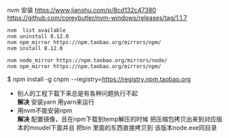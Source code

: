 
nvm 安装
https://www.jianshu.com/p/8cd132c47380
https://github.com/coreybutler/nvm-windows/releases/tag/1.1.7

```
nvm  list available
nvm uninstall 8.12.0
nvm npm_mirror https://npm.taobao.org/mirrors/npm/
nvm install 8.12.0

nvm node_mirror https://npm.taobao.org/mirrors/node/
nvm npm_mirror https://npm.taobao.org/mirrors/npm/
```
$ npm install -g cnpm --registry=https://registry.npm.taobao.org

- 别人的工程下载下来总是有各种问题执行不起  
  **解决**  安装yarn 用yarn来运行
- 用nvm不能安装npm  
  **解决**  配置镜像，且在npm下载到temp解压的时候  把压缩包拷贝出来到对应版本的moudel下面并且 把bin 里面的东西直接拷贝到 该版本node.exe同目录